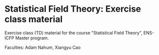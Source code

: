 # Statistical Field Theory: Exercise class material

Exercise class (TD) material for the course "Statistical Field Theory", ENS-ICFP Master program. 

Faculties: Adam Nahum, Xiangyu Cao
